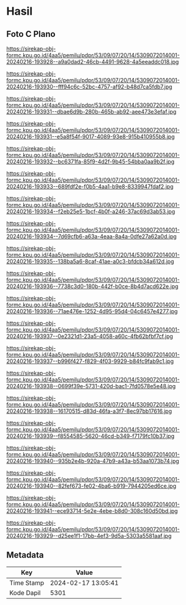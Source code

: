 # Hasil

## Foto C Plano

https://sirekap-obj-formc.kpu.go.id/4aa5/pemilu/pdpr/53/09/07/20/14/5309072014001-20240216-193928--a9a0dad2-46cb-4491-9628-4a5eeaddc018.jpg

https://sirekap-obj-formc.kpu.go.id/4aa5/pemilu/pdpr/53/09/07/20/14/5309072014001-20240216-193930--fff94c6c-52bc-4757-af92-b48d7ca5fdb7.jpg

https://sirekap-obj-formc.kpu.go.id/4aa5/pemilu/pdpr/53/09/07/20/14/5309072014001-20240216-193931--dbae6d9b-280b-465b-ab92-aee473e3efaf.jpg

https://sirekap-obj-formc.kpu.go.id/4aa5/pemilu/pdpr/53/09/07/20/14/5309072014001-20240216-193931--e5a8f54f-9017-4089-93e8-915b410955b8.jpg

https://sirekap-obj-formc.kpu.go.id/4aa5/pemilu/pdpr/53/09/07/20/14/5309072014001-20240216-193932--bc6371fa-85f9-4d2f-9b45-54bba0aa9b2f.jpg

https://sirekap-obj-formc.kpu.go.id/4aa5/pemilu/pdpr/53/09/07/20/14/5309072014001-20240216-193933--689fdf2e-f0b5-4aa1-b9e8-8339947fdaf2.jpg

https://sirekap-obj-formc.kpu.go.id/4aa5/pemilu/pdpr/53/09/07/20/14/5309072014001-20240216-193934--f2eb25e5-1bcf-4b0f-a246-37ac69d3ab53.jpg

https://sirekap-obj-formc.kpu.go.id/4aa5/pemilu/pdpr/53/09/07/20/14/5309072014001-20240216-193934--7d69cfb6-a63a-4eaa-8a4a-0dfe27a62a0d.jpg

https://sirekap-obj-formc.kpu.go.id/4aa5/pemilu/pdpr/53/09/07/20/14/5309072014001-20240216-193935--138ba5a6-8caf-41ae-a0c3-bfdcb34a612d.jpg

https://sirekap-obj-formc.kpu.go.id/4aa5/pemilu/pdpr/53/09/07/20/14/5309072014001-20240216-193936--7738c3d0-180b-442f-b0ce-8b4d7acd622e.jpg

https://sirekap-obj-formc.kpu.go.id/4aa5/pemilu/pdpr/53/09/07/20/14/5309072014001-20240216-193936--71ae476e-1252-4d95-95d4-04c6457e4277.jpg

https://sirekap-obj-formc.kpu.go.id/4aa5/pemilu/pdpr/53/09/07/20/14/5309072014001-20240216-193937--0e2321d1-23a5-4058-a60c-4fb62bfbf7cf.jpg

https://sirekap-obj-formc.kpu.go.id/4aa5/pemilu/pdpr/53/09/07/20/14/5309072014001-20240216-193937--b996f427-f829-4f03-9929-b84fc9fab9c1.jpg

https://sirekap-obj-formc.kpu.go.id/4aa5/pemilu/pdpr/53/09/07/20/14/5309072014001-20240216-193938--0699f39e-5731-420d-bac1-7fd0578e5e48.jpg

https://sirekap-obj-formc.kpu.go.id/4aa5/pemilu/pdpr/53/09/07/20/14/5309072014001-20240216-193938--16170515-d83d-46fa-a3f7-8ec97bb17616.jpg

https://sirekap-obj-formc.kpu.go.id/4aa5/pemilu/pdpr/53/09/07/20/14/5309072014001-20240216-193939--f8554585-5620-46cd-b349-f7179fc10b37.jpg

https://sirekap-obj-formc.kpu.go.id/4aa5/pemilu/pdpr/53/09/07/20/14/5309072014001-20240216-193940--935b2e4b-920a-47b9-a43a-b53aa1073b74.jpg

https://sirekap-obj-formc.kpu.go.id/4aa5/pemilu/pdpr/53/09/07/20/14/5309072014001-20240216-193940--82fef673-fe02-4ba6-b919-7944205ed6ce.jpg

https://sirekap-obj-formc.kpu.go.id/4aa5/pemilu/pdpr/53/09/07/20/14/5309072014001-20240216-193941--ece93714-5e2e-4ebe-b8d0-308c160d50bd.jpg

https://sirekap-obj-formc.kpu.go.id/4aa5/pemilu/pdpr/53/09/07/20/14/5309072014001-20240216-193929--d25ee1f1-17bb-4ef3-9d5a-5303a5581aaf.jpg


## Metadata

| Key        | Value               |
| ---------- | ------------------- |
| Time Stamp | 2024-02-17 13:05:41 |
| Kode Dapil | 5301                |



